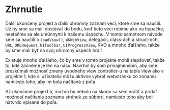 # Zhrnutie

Ďalší ukončený projekt a ďalší ohromný zoznam vecí, ktoré sme sa naučili. Už by sme sa mali dostávať do bodu, keď tieto veci robíme ako na húpačke, nestaňme sa ale umúnnymi k našemu úspechu. V tomto samotnom návode sme sa naučili o `loadView()`, `WKWebView`, delegácii, class-ách a struct-och, `URL`, `URLRequest`, `UIToolbar`, `UIProgressView`, KVO a mnoho ďalšieho, takže by sme mali byť na svoj ohromný úspech hrdí!

Existuje mnoho ďalšieho, čo by sme v tomto projekte mohli zlepšovať, takže to, kde začneme je len na násu. Navrhol by som prinajmenšom, aby sme preskúmali možnosť zmeny úvodného view controller-u na table view ako v projekte 1, kde si užívatelia môžu aktívne vybrať webstránku zo zonamu namiesto toho, aby im bola načítaná z poľa.

Až ukončíme projekt 5, možno by nebolo na škodu sa sem vrátiť a pridať možnosť načítania zoznamu stránok zo súboru, namiesto toho aby boli natvrdo vpísané do poľa.
